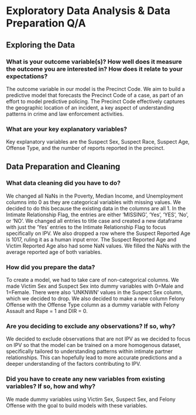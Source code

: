 # Exploratory Data Analysis & Data Preparation Q/A

## Exploring the Data

### What is your outcome variable(s)? How well does it measure the outcome you are interested in? How does it relate to your expectations?

The outcome variable in our model is the Precinct Code. We aim to build a predictive model that forecasts the Precinct Code of a case, as part of an effort to model predictive policing. The Precinct Code effectively captures the geographic location of an incident, a key aspect of understanding patterns in crime and law enforcement activities. 

### What are your key explanatory variables?

Key explanatory variables are the Suspect Sex, Suspect Race, Suspect Age, Offense Type, and the number of reports reported in the precinct. 

## Data Preparation and Cleaning

### What data cleaning did you have to do?

We changed all NaNs in the Poverty, Median Income, and Unemployment columns into 0 as they are categorical variables with missing values. We decided to do this because the existing data in the columns are all 1. In the Intimate Relationship Flag, the entries are either ‘MISSING’, ‘Yes’, ‘YES’, ‘No’, or ‘NO’. We changed all entries to title case and created a new dataframe with just the ‘Yes’ entries to the Intimate Relationship Flag to focus specifically on IPV. We also dropped a row where the Suspect Reported Age is 1017, ruling it as a human input error. The Suspect Reported Age and Victim Reported Age also had some NaN values. We filled the NaNs with the average reported age of both variables.

### How did you prepare the data?

To create a model, we had to take care of non-categorical columns. We made Victim Sex and Suspect Sex into dummy variables with 0=Male and 1=Female. There were also ‘UNKNWN’ values in the Suspect Sex column, which we decided to drop. We also decided to make a new column Felony Offense with the Offense Type column as a dummy variable with Felony Assault and Rape = 1 and DIR = 0. 

### Are you deciding to exclude any observations? If so, why?

We decided to exclude observations that are not IPV as we decided to focus on IPV so that the model can be trained on a more homogenous dataset, specifically tailored to understanding patterns within intimate partner relationships. This can hopefully lead to more accurate predictions and a deeper understanding of the factors contributing to IPV.

### Did you have to create any new variables from existing variables? If so, how and why?

We made dummy variables using Victim Sex, Suspect Sex, and Felony Offense with the goal to build models with these variables.
